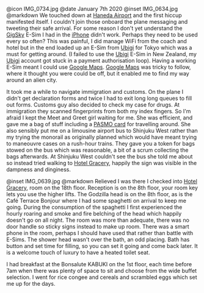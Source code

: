@icon		IMG_0734.jpg
@date		January 7th 2020
@inset		IMG_0634.jpg
@markdown
We touched down at [Haneda Airport](http://www.haneda-airport.jp/inter/en/)
and the first hiccup manifested itself. I couldn't
join those onboard the plane messaging and tweeting their safe arrival. For some reason I
don't yet understand the [GigSky](https://www.gigsky.com/) E-Sim I had in the [iPhone](https://www.apple.com/iphone/) didn't work. Perhaps they need to
be used every so often? This was painful, I did manage WiFi from the coach and hotel
but in the end loaded up an E-Sim from [Ubigi](https://www.ubigi.com/) for Tokyo which was a must for getting around.
(I failed to use the [Ubigi](https://www.ubigi.com/) E-Sim in New Zealand, my [Ubigi](https://www.ubigi.com/) account got stuck in a payment
authorisation loop).
Having a working E-Sim meant I could use [Google Maps](https://www.google.com/maps).
[Google Maps](https://www.google.com/maps) was tricky to follow, where it thought you were could be off, but it enabled me
to find my way around an alien city.

It took me a while to navigate immigration and customs.  On the plane I didn't get
declaration forms and twice I had to exit long long queues to fill out forms. Customs guy also
decided to check my case for drugs. At immigration they scanned fingerprints from both
my index fingers. So I'm afraid I kept the Meet and Greet girl waiting for me. She was
efficient, and gave me a bag of stuff including a [PASMO card](https://www.pasmo.co.jp/visitors/en/normalpasmo/) for
travelling around. She also sensibly put me on a limousine airport bus to Shinjuku West rather than
my trying the monorail as originally planned which would have meant trying to maneouvre
cases on a rush-hour trains. They gave you a token for bags stowed on the bus which was
reasonable, a bit of a scrum collecting the bags afterwards. At Shinjuku West couldn't see the bus she told me about so
instead tried walking to [Hotel Gracery](https://shinjuku.gracery.com/),
happily the sign was visible in the dampness and
dinginess.

@inset		IMG_0639.jpg
@markdown
Relieved I was there I checked into [Hotel Gracery](https://shinjuku.gracery.com/), room on the 18th floor. Reception is
on the 8th floor, your room key lets you use the higher lifts. The Godzilla head is on the
8th floor, as is the Caf&eacute; Terrace Bonjour where I had some spaghetti on arrival to keep me going.
During the consumption of the spaghetti I first experienced the hourly roaring and
smoke and fire belching of the head which happily doesn't go on all night.
The room was more than adequate, there was no door handle so sticky signs instead to
make up room. There was a smart phone in the room, perhaps I should have used that rather
than battle with E-Sims. The shower head wasn't over the bath, an odd placing.
Bath has button and set time for filling, so you can set it going and come back later.
It is a welcome touch of luxury to have a heated toilet seat.

I had breakfast at the Bonsalute KABUKI on the 1st floor, each time before 7am when
there was plenty of space to sit and choose from the wide buffet selection. I went for
rice congee and cereals and scrambled eggs which set me up for the days.
